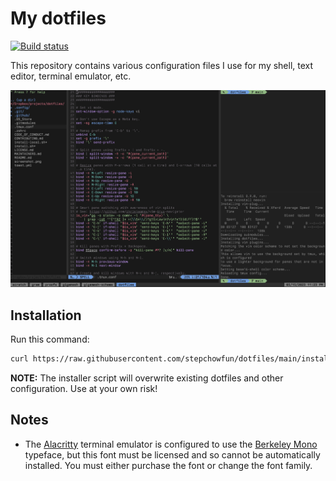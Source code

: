 # My dotfiles

[![Build status](https://github.com/stepchowfun/dotfiles/actions/workflows/ci.yml/badge.svg?branch=main)](https://github.com/stepchowfun/dotfiles/actions?query=branch%3Amain)

This repository contains various configuration files I use for my shell, text editor, terminal emulator, etc.

![Screenshot](https://raw.githubusercontent.com/stepchowfun/dotfiles/main/screenshot.png)

## Installation

Run this command:

```sh
curl https://raw.githubusercontent.com/stepchowfun/dotfiles/main/install.sh -LSfs | sh
```

**NOTE:** The installer script will overwrite existing dotfiles and other configuration. Use at your own risk!

## Notes

- The [Alacritty](https://alacritty.org/) terminal emulator is configured to use the [Berkeley Mono](https://berkeleygraphics.com/typefaces/berkeley-mono/) typeface, but this font must be licensed and so cannot be automatically installed. You must either purchase the font or change the font family.

